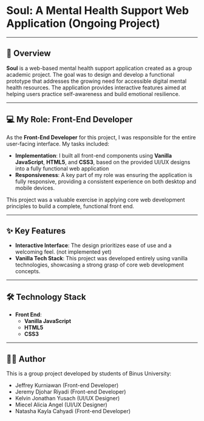 # Soul: A Mental Health Support Web Application (Ongoing Project)
-----

## 🚀 Overview

**Soul** is a web-based mental health support application created as a group academic project. The goal was to design and develop a functional prototype that addresses the growing need for accessible digital mental health resources. The application provides interactive features aimed at helping users practice self-awareness and build emotional resilience.

-----

## 💻 My Role: Front-End Developer

As the **Front-End Developer** for this project, I was responsible for the entire user-facing interface. My tasks included:
  - **Implementation**: I built all front-end components using **Vanilla JavaScript**, **HTML5**, and **CSS3**, based on the provided UI/UX designs into a fully functional web application
  - **Responsiveness**: A key part of my role was ensuring the application is fully responsive, providing a consistent experience on both desktop and mobile devices.

This project was a valuable exercise in applying core web development principles to build a complete, functional front end.

-----

## ✨ Key Features

  - **Interactive Interface**: The design prioritizes ease of use and a welcoming feel. (not implemented yet)
  - **Vanilla Tech Stack**: This project was developed entirely using vanilla technologies, showcasing a strong grasp of core web development concepts.

-----

## 🛠️ Technology Stack

  - **Front End**:
      - **Vanilla JavaScript**
      - **HTML5**
      - **CSS3**
-----

##  🧑‍💻 Author
This is a group project developed by students of Binus University:
- Jeffrey Kurniawan (Front-end Developer)
- Jeremy Djohar Riyadi (Front-end Developer)
- Kelvin Jonathan Yusach (UI/UX Designer)
- Miecel Alicia Angel (UI/UX Designer)
- Natasha Kayla Cahyadi (Front-end Developer)
